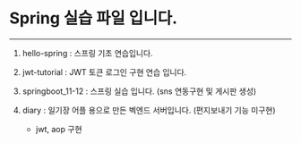 # Spring 실습 파일 입니다.

---

1. hello-spring : 스프링 기초 연습입니다.

2. jwt-tutorial : JWT 토큰 로그인 구현 연습 입니다.

3. springboot_11-12 : 스프링 실습 입니다. (sns 연동구현 및 게시판 생성)

4. diary : 일기장 어플 용으로 만든 벡엔드 서버입니다. (편지보내기 기능 미구현) 
    - jwt, aop 구현